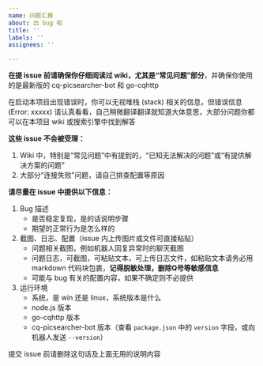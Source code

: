 ```yaml
---
name: 问题汇报
about: 出 bug 啦
title: ''
labels: ''
assignees: ''

---
```


**在提 issue 前请确保你仔细阅读过 wiki，尤其是“常见问题”部分**，并确保你使用的是最新版的 cq-picsearcher-bot 和 go-cqhttp

在启动本项目出现错误时，你可以无视堆栈 (stack) 相关的信息，但错误信息 (Error: xxxxx) 请认真看看，自己稍微翻译翻译就知道大体意思，大部分问题你都可以在本项目 wiki 或搜索引擎中找到解答

**这些 issue 不会被受理：**

1. Wiki 中，特别是“常见问题”中有提到的，“已知无法解决的问题”或“有提供解决方案的问题”
2. 大部分“连接失败”问题，请自己排查配置等原因

**请尽量在 issue 中提供以下信息：**

1. Bug 描述
   - 是否稳定复现，是的话说明步骤
   - 期望的正常行为是怎么样的
2. 截图、日志、配置（issue 内上传图片或文件可直接粘贴）
   - 问题相关截图，例如机器人回复异常时的聊天截图
   - 问题日志，可截图，可粘贴文本，可上传日志文件，如粘贴文本请务必用 markdown 代码块包裹，**记得脱敏处理，删除Q号等敏感信息**
   - 可能与 bug 有关的配置内容，如果不确定则不必提供
3. 运行环境
   - 系统，是 win 还是 linux，系统版本是什么
   - node.js 版本
   - go-cqhttp 版本
   - cq-picsearcher-bot 版本（查看 `package.json` 中的 `version` 字段，或向机器人发送 `--version`）

提交 issue 前请删除这句话及上面无用的说明内容
